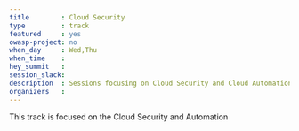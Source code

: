 ```yaml
---
title        : Cloud Security
type         : track
featured     : yes
owasp-project: no
when_day     : Wed,Thu
when_time    :
hey_summit   :
session_slack:
description  : Sessions focusing on Cloud Security and Cloud Automation - AWS / Azure / GCP
organizers   :
---
```


This track is focused on the Cloud Security and Automation
